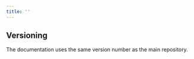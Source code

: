 ```yaml
---
title: ''
---
```


## Versioning

The documentation uses the same version number as the main repository.
